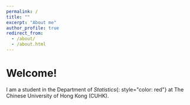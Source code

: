 ```yaml
---
permalink: /
title: ""
excerpt: "About me"
author_profile: true
redirect_from: 
  - /about/
  - /about.html
---
```



# Welcome!

I am a student in the Department of *Statistics*{: style="color: red"} at The Chinese University of Hong Kong (CUHK).
